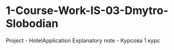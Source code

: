 # 1-Course-Work-IS-03-Dmytro-Slobodian

Project - HotelApplication
Explanatory note - Курсова 1 курс
